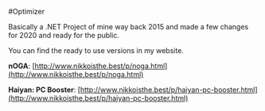 #Optimizer

Basically a .NET Project of mine way back 2015 and made a few changes for 2020 and ready for the public.

You can find the ready to use versions in my website.

**nOGA**: [http://www.nikkoisthe.best/p/noga.html](http://www.nikkoisthe.best/p/noga.html)

**Haiyan: PC Booster**: [http://www.nikkoisthe.best/p/haiyan-pc-booster.html](http://www.nikkoisthe.best/p/haiyan-pc-booster.html)

